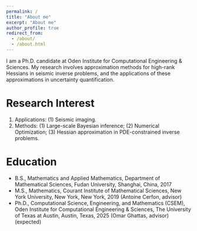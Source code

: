 ```yaml
---
permalink: /
title: "About me"
excerpt: "About me"
author_profile: true
redirect_from: 
  - /about/
  - /about.html
---
```


I am a Ph.D. candidate at Oden Institute for Computational Engineering & Sciences. My research involves approximation methods for high-rank Hessians in seismic inverse problems, and the applications of these approximations in uncertainty quantification. 

Research Interest
======
1. Applications: (1) Seismic imaging.
2. Methods: (1) Large-scale Bayesian inference; (2) Numerical Optimization; (3) Hessian approximation in PDE-constrained inverse problems.

Education
======
* B.S., Mathematics and Applied Mathematics, Department of Mathematical Sciences, Fudan University, Shanghai, China, 2017
* M.S., Mathematics, Courant Institute of Mathematical Sciences, New York University, New York, New York, 2019 (Antoine Cerfon, advisor)
* Ph.D., Computational Science, Engineering, and Mathematics (CSEM), Oden Institute for Computational Engineering & Sciences, The University of Texas at Austin, Austin, Texas, 2025 (Omar Ghattas, advisor) (expected)
